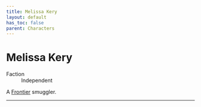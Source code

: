 ```yaml
---
title: Melissa Kery
layout: default
has_toc: false
parent: Characters
---
```


# Melissa Kery
<dl>
    <dt>Faction</dt><dd>Independent</dd>
    <!-- <dt>Born</dt><dd>///</dd> -->
    <!-- <dt>Died</dt><dd>///<dd> -->
</dl>

A [Frontier] smuggler.

----

[Frontier]: ../systems/